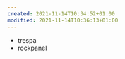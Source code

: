 ```yaml
---
created: 2021-11-14T10:34:52+01:00
modified: 2021-11-14T10:36:13+01:00
---
```


- trespa
- rockpanel

